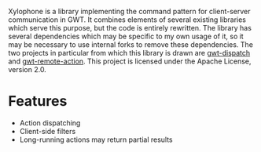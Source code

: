 Xylophone is a library implementing the command pattern for client-server communication in GWT. It combines elements of several existing libraries which serve this purpose, but the code is entirely rewritten. The library has several dependencies which may be specific to my own usage of it, so it may be necessary to use internal forks to remove these dependencies.
The two projects in particular from which this library is drawn are [gwt-dispatch](http://code.google.com/p/gwt-dispatch/) and [gwt-remote-action](http://code.google.com/p/gwt-remote-action/).
This project is licensed under the Apache License, version 2.0.

Features
========
* Action dispatching
* Client-side filters
* Long-running actions may return partial results
